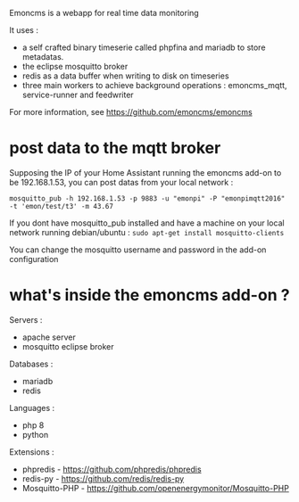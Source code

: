 Emoncms is a webapp for real time data monitoring

It uses :
- a self crafted binary timeserie called phpfina and mariadb to store metadatas.
- the eclipse mosquitto broker
- redis as a data buffer when writing to disk on timeseries
- three main workers to achieve background operations : emoncms_mqtt, service-runner and feedwriter

For more information, see https://github.com/emoncms/emoncms

# post data to the mqtt broker

Supposing the IP of your Home Assistant running the emoncms add-on to be 192.168.1.53, you can post datas from your local network :

```
mosquitto_pub -h 192.168.1.53 -p 9883 -u "emonpi" -P "emonpimqtt2016" -t 'emon/test/t3' -m 43.67
```

If you dont have mosquitto_pub installed and have a machine on your local network running debian/ubuntu : `sudo apt-get install mosquitto-clients`

You can change the mosquitto username and password in the add-on configuration 

# what's inside the emoncms add-on ?

Servers :
- apache server
- mosquitto eclipse broker

Databases :
- mariadb
- redis

Languages :
- php 8
- python

Extensions :
- phpredis - https://github.com/phpredis/phpredis
- redis-py - https://github.com/redis/redis-py
- Mosquitto-PHP - https://github.com/openenergymonitor/Mosquitto-PHP
